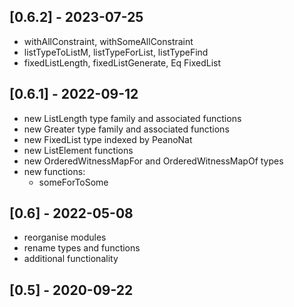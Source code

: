 ## [0.6.2] - 2023-07-25
- withAllConstraint, withSomeAllConstraint
- listTypeToListM, listTypeForList, listTypeFind
- fixedListLength, fixedListGenerate, Eq FixedList

## [0.6.1] - 2022-09-12
- new ListLength type family and associated functions
- new Greater type family and associated functions
- new FixedList type indexed by PeanoNat
- new ListElement functions
- new OrderedWitnessMapFor and OrderedWitnessMapOf types
- new functions:
  - someForToSome

## [0.6] - 2022-05-08
- reorganise modules
- rename types and functions
- additional functionality

## [0.5] - 2020-09-22
